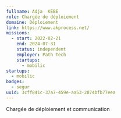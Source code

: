 ```yaml
---
fullname: Adja  KEBE
role: Chargée de déploiement
domaine: Déploiement
link: https://www.akprocess.net/
missions:
  - start: 2022-02-21
    end: 2024-07-31
    status: independent
    employer: Path Tech
    startups:
      - mobilic
startups:
  - mobilic
badges:
  - segur
uuid: 3cff841c-37a7-459e-aa53-2874bfb77eea
---
```

Chargée de déploiement et communication